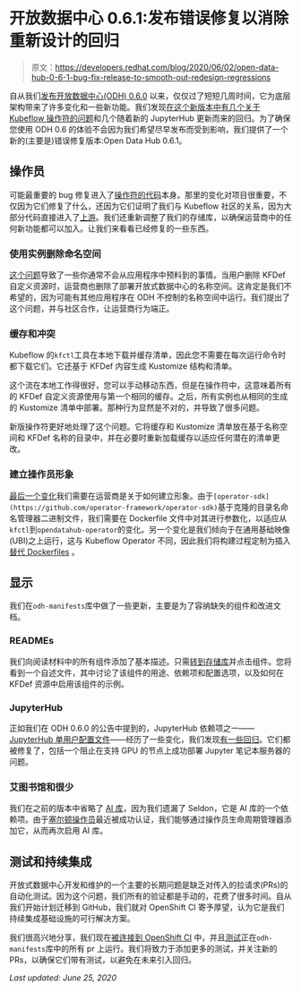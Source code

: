 # 开放数据中心 0.6.1:发布错误修复以消除重新设计的回归

> 原文：<https://developers.redhat.com/blog/2020/06/02/open-data-hub-0-6-1-bug-fix-release-to-smooth-out-redesign-regressions>

自从我们[发布开放数据中心(ODH) 0.6.0](https://developers.redhat.com/blog/2020/05/07/open-data-hub-0-6-brings-component-updates-and-kubeflow-architecture/) 以来，仅仅过了短短几周时间，它为底层架构带来了许多变化和一些新功能。我们发现[在这个新版本中有几个关于 Kubeflow 操作符的问题](https://github.com/orgs/opendatahub-io/projects/3)和几个随着新的 JupyterHub 更新而来的回归。为了确保您使用 ODH 0.6 的体验不会因为我们希望尽早发布而受到影响，我们提供了一个新的(主要是)错误修复版本:Open Data Hub 0.6.1。

## 操作员

可能最重要的 bug 修复进入了[操作符的代码](https://github.com/opendatahub-io/opendatahub-operator/)本身。那里的变化对项目很重要，不仅因为它们修复了什么，还因为它们证明了我们与 Kubeflow 社区的关系，因为大部分代码直接进入了[上游](https://github.com/kubeflow/kfctl)。我们还重新调整了我们的存储库，以确保运营商中的任何新功能都可以加入。让我们来看看已经修复的一些东西。

### 使用实例删除命名空间

[这个问题](https://github.com/kubeflow/kfctl/issues/241)导致了一些你通常不会从应用程序中预料到的事情。当用户删除 KFDef 自定义资源时，运营商也删除了部署开放式数据中心的名称空间。这肯定是我们不希望的，因为可能有其他应用程序在 ODH 不控制的名称空间中运行。我们提出了这个问题，并与社区合作，让运营商行为端正。

### 缓存和冲突

Kubeflow 的`kfctl`工具在本地下载并缓存清单，因此您不需要在每次运行命令时都下载它们。它还基于 KFDef 内容生成 Kustomize 结构和清单。

这个流在本地工作得很好，您可以手动移动东西，但是在操作符中，这意味着所有的 KFDef 自定义资源使用与第一个相同的缓存。之后，所有实例也从相同的生成的 Kustomize 清单中部署。那种行为显然是不对的，并导致了很多问题。

新版操作符更好地处理了这个问题。它将缓存和 Kustomize 清单放在基于名称空间和 KFDef 名称的目录中，并在必要时重新加载缓存以适应任何潜在的清单更改。

### 建立操作员形象

[最后一个变化](https://github.com/kubeflow/kfctl/pull/321)我们需要在运营商是关于如何建立形象。由于`[operator-sdk](https://github.com/operator-framework/operator-sdk)`基于克隆的目录名命名管理器二进制文件，我们需要在 Dockerfile 文件中对其进行参数化，以适应从`kfctl`到`opendatahub-operator`的变化。另一个变化是我们倾向于在通用基础映像(UBI)之上运行，这与 Kubeflow Operator 不同，因此我们将构建过程定制为插入[替代 Dockerfiles](https://github.com/kubeflow/kfctl/blob/master/build/Dockerfile.ubi) 。

## 显示

我们在`odh-manifests`库中做了一些更新，主要是为了容纳缺失的组件和改进文档。

### READMEs

我们向阅读材料中的所有组件添加了基本描述。只需[转到存储库](https://github.com/opendatahub-io/odh-manifests/)并点击组件。您将看到一个自述文件，其中讨论了该组件的用途、依赖项和配置选项，以及如何在 KFDef 资源中启用该组件的示例。

### JupyterHub

正如我们在 ODH 0.6.0 的公告中提到的，JupyterHub 依赖项之一——[JupyterHub 单用户配置文件](https://github.com/vpavlin/jupyterhub-singleuser-profiles/)——经历了一些变化，我们发现[有一些回归](https://github.com/opendatahub-io/odh-manifests/issues/44)。它们都被修复了，包括一个阻止在支持 GPU 的节点上成功部署 Jupyter 笔记本服务器的问题。

### 艾图书馆和很少

我们在之前的版本中省略了 [AI 库](http://opendatahub.io/docs/ai-library.html)，因为我们遗漏了 Seldon，它是 AI 库的一个依赖项。由于[塞尔顿操作员](https://catalog.redhat.com/software/operators/detail/5e9f1a3769aea31642b613f4)最近被成功认证，我们能够通过操作员生命周期管理器添加它，从而再次启用 AI 库。

## 测试和持续集成

开放式数据中心开发和维护的一个主要的长期问题是缺乏对传入的拉请求(PRs)的自动化测试。因为这个问题，我们所有的验证都是手动的，花费了很多时间。自从我们开始计划迁移到 GitHub，我们就对 OpenShift CI 寄予厚望，认为它是我们持续集成基础设施的可行解决方案。

我们很高兴地分享，我们现在[被连接到 OpenShift CI](https://github.com/opendatahub-io/odh-manifests/blob/master/tests/TESTING.md) 中，并且[测试](https://github.com/opendatahub-io/odh-manifests/tree/master/tests)正在`odh-manifests`库中的所有 pr 上运行。我们将致力于添加更多的测试，并关注新的 PRs，以确保它们带有测试，以避免在未来引入回归。

*Last updated: June 25, 2020*